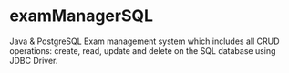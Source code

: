 # examManagerSQL
Java &amp; PostgreSQL Exam management system which includes all CRUD operations: create, read, update and delete on the SQL database using JDBC Driver.   
   
